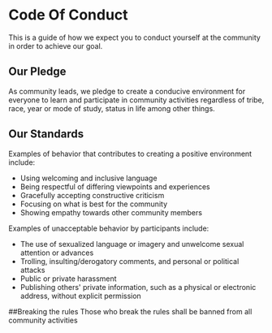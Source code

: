 # Code Of Conduct

This is a guide of how we expect you to conduct yourself at the community in order to achieve our goal.

## Our Pledge

As community leads, we pledge to create a conducive environment for everyone to learn and participate 
in community activities regardless of tribe, race, year or mode of study, status in life among other things.

## Our Standards

Examples of behavior that contributes to creating a positive environment
include:

-   Using welcoming and inclusive language
-   Being respectful of differing viewpoints and experiences
-   Gracefully accepting constructive criticism
-   Focusing on what is best for the community
-   Showing empathy towards other community members

Examples of unacceptable behavior by participants include:

-   The use of sexualized language or imagery and unwelcome sexual attention or
advances
-   Trolling, insulting/derogatory comments, and personal or political attacks
-   Public or private harassment
-   Publishing others' private information, such as a physical or electronic
  address, without explicit permission

##Breaking the rules
Those who break the rules shall be banned from all community activities
